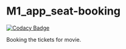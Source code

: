 # M1_app_seat-booking

[![Codacy Badge](https://api.codacy.com/project/badge/Grade/3c0dce24b4594187a4a40b4dba351ec3)](https://app.codacy.com/gh/Anushapai123/M1_app_seat-booking?utm_source=github.com&utm_medium=referral&utm_content=Anushapai123/M1_app_seat-booking&utm_campaign=Badge_Grade_Settings)

Booking the tickets for movie.
